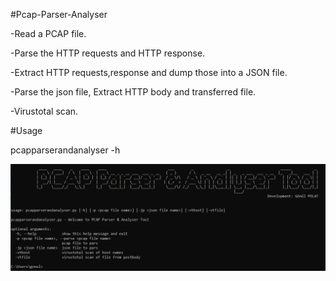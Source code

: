 #Pcap-Parser-Analyser
<p>-Read a PCAP file.</p>
<p>-Parse the HTTP requests and HTTP response.</p>
<p>-Extract HTTP requests,response and dump those into a JSON file.</p>
<p>-Parse the json file, Extract HTTP body and transferred file.</p>
<p>-Virustotal scan.</p>

#Usage

pcapparserandanalyser -h 

![Screenshot](usage.png)






